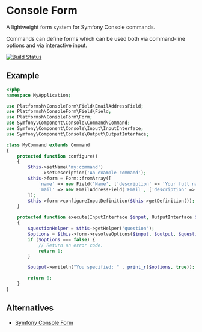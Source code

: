 # Console Form
A lightweight form system for Symfony Console commands.

Commands can define forms which can be used both via command-line options and
via interactive input.

[![Build Status](https://travis-ci.org/platformsh/console-form.svg?branch=master)](https://travis-ci.org/platformsh/console-form)

## Example
```php
<?php
namespace MyApplication;

use Platformsh\ConsoleForm\Field\EmailAddressField;
use Platformsh\ConsoleForm\Field\Field;
use Platformsh\ConsoleForm\Form;
use Symfony\Component\Console\Command\Command;
use Symfony\Component\Console\Input\InputInterface;
use Symfony\Component\Console\Output\OutputInterface;

class MyCommand extends Command
{
    protected function configure()
    {
        $this->setName('my:command')
             ->setDescription('An example command');
        $this->form = Form::fromArray([
            'name' => new Field('Name', ['description' => 'Your full name']),
            'mail' => new EmailAddressField('Email', ['description' => 'Your email address']),
        ]);
        $this->form->configureInputDefinition($this->getDefinition());
    }

    protected function execute(InputInterface $input, OutputInterface $output)
    {
        $questionHelper = $this->getHelper('question');
        $options = $this->form->resolveOptions($input, $output, $questionHelper);
        if ($options === false) {
            // Return an error code.
            return 1;
        }

        $output->writeln("You specified: " . print_r($options, true));

        return 0;
    }
}
```

## Alternatives

 * [Symfony Console Form](https://github.com/matthiasnoback/symfony-console-form)
